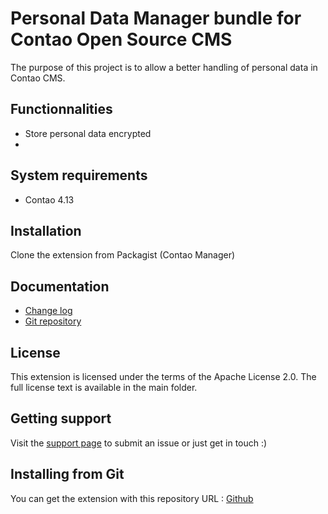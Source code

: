 Personal Data Manager bundle for Contao Open Source CMS
======================

The purpose of this project is to allow a better handling of personal data in Contao CMS.

Functionnalities
-------------------
 * Store personal data encrypted
 * 

System requirements
-------------------

 * Contao 4.13

Installation
------------

Clone the extension from Packagist (Contao Manager)

Documentation
-------------

 * [Change log][1]
 * [Git repository][2]

License
-------

This extension is licensed under the terms of the Apache License 2.0. The full license text is
available in the main folder.


Getting support
---------------

Visit the [support page][3] to submit an issue or just get in touch :)


Installing from Git
-------------------

You can get the extension with this repository URL : [Github][2]

[1]: CHANGELOG.md
[2]: https://github.com/webexmachina/personal-data-manager
[3]: https://www.webexmachina.fr/